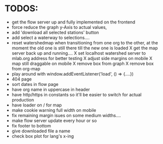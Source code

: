 # TODOS:

- get the flow server up and fully implemented on the frontend
- force reduce the graph y-Axis to actual values,
- add 'download all selected stations' button
- add select a waterway to selections....
- reset watershedmap when transitioning from one org to the other, at the moment the old one is still there till the new one is loaded
  X get the map server back up and running....
  X set localhost watershed server to mlab.org address for better testing
  X adjust side margins on mobile
  X map still draggable on mobile
  X remove box from graph
  X remove box from org-map
- play around with window.addEventListener('load', () => {....})
- 404 page
- sort dates in flow page
- have org name in uppercase in header
- have http/https in constants so it'll be easier to switch for actual production
- have loader on / for map
- make cookie warning full width on mobile
- fix remaining margin isues on some medium widths....
- make flow server update every hour or so
- fix footer to bottom
- give downloaded file a name
- check box plot for lang's x-ing
